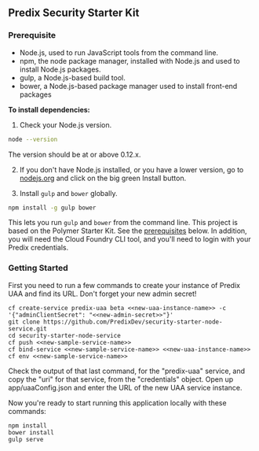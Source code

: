 ## Predix Security Starter Kit

### Prerequisite

- Node.js, used to run JavaScript tools from the command line.
- npm, the node package manager, installed with Node.js and used to install Node.js packages.
- gulp, a Node.js-based build tool.
- bower, a Node.js-based package manager used to install front-end packages

**To install dependencies:**

1)  Check your Node.js version.

```sh
node --version
```

The version should be at or above 0.12.x.

2)  If you don't have Node.js installed, or you have a lower version, go to [nodejs.org](https://nodejs.org) and click on the big green Install button.

3)  Install `gulp` and `bower` globally.

```sh
npm install -g gulp bower
```

This lets you run `gulp` and `bower` from the command line.
This project is based on the Polymer Starter Kit.  See the [prerequisites](#prerequisites-for-everyone) below.  In addition, you will need the Cloud Foundry CLI tool, and you'll need to login with your Predix credentials.

### Getting Started
First you need to run a few commands to create your instance of Predix UAA and find its URL.  Don't forget your new admin secret!
```
cf create-service predix-uaa beta <<new-uaa-instance-name>> -c '{"adminClientSecret": "<<new-admin-secret>>"}'
git clone https://github.com/PredixDev/security-starter-node-service.git
cd security-starter-node-service
cf push <<new-sample-service-name>>
cf bind-service <<new-sample-service-name>> <<new-uaa-instance-name>>
cf env <<new-sample-service-name>>
```
Check the output of that last command, for the "predix-uaa" service, and copy the "uri" for that service, from the "credentials" object.
Open up app/uaaConfig.json and enter the URL of the new UAA service instance.

Now you're ready to start running this application locally with these commands:
```
npm install
bower install
gulp serve
```

